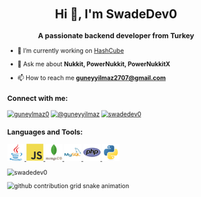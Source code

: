 <h1 align="center">Hi 👋, I'm SwadeDev0</h1>
<h3 align="center">A passionate backend developer from Turkey</h3>

- 🔭 I’m currently working on [HashCube](https://hashcubenw.com/)

- 💬 Ask me about **Nukkit, PowerNukkit, PowerNukkitX**

- 📫 How to reach me **guneyyilmaz2707@gmail.com**

<h3 align="left">Connect with me:</h3>
<p align="left">
<a href="https://twitter.com/guneylmaz0" target="blank"><img align="center" src="https://raw.githubusercontent.com/rahuldkjain/github-profile-readme-generator/master/src/images/icons/Social/twitter.svg" alt="guneylmaz0" height="30" width="40" /></a>
<a href="https://www.youtube.com/c/@guneyyilmaz" target="blank"><img align="center" src="https://raw.githubusercontent.com/rahuldkjain/github-profile-readme-generator/master/src/images/icons/Social/youtube.svg" alt="@guneyyilmaz" height="30" width="40" /></a>
<a href="https://discord.gg/swadedev0" target="blank"><img align="center" src="https://raw.githubusercontent.com/rahuldkjain/github-profile-readme-generator/master/src/images/icons/Social/discord.svg" alt="swadedev0" height="30" width="40" /></a>
</p>

<h3 align="left">Languages and Tools:</h3>
<p align="left"> <a href="https://www.java.com" target="_blank" rel="noreferrer"> <img src="https://raw.githubusercontent.com/devicons/devicon/master/icons/java/java-original.svg" alt="java" width="40" height="40"/> </a> <a href="https://developer.mozilla.org/en-US/docs/Web/JavaScript" target="_blank" rel="noreferrer"> <img src="https://raw.githubusercontent.com/devicons/devicon/master/icons/javascript/javascript-original.svg" alt="javascript" width="40" height="40"/> </a> <a href="https://www.mongodb.com/" target="_blank" rel="noreferrer"> <img src="https://raw.githubusercontent.com/devicons/devicon/master/icons/mongodb/mongodb-original-wordmark.svg" alt="mongodb" width="40" height="40"/> </a> <a href="https://www.mysql.com/" target="_blank" rel="noreferrer"> <img src="https://raw.githubusercontent.com/devicons/devicon/master/icons/mysql/mysql-original-wordmark.svg" alt="mysql" width="40" height="40"/> </a> <a href="https://www.php.net" target="_blank" rel="noreferrer"> <img src="https://raw.githubusercontent.com/devicons/devicon/master/icons/php/php-original.svg" alt="php" width="40" height="40"/> </a> <a href="https://www.python.org" target="_blank" rel="noreferrer"> <img src="https://raw.githubusercontent.com/devicons/devicon/master/icons/python/python-original.svg" alt="python" width="40" height="40"/> </a> </p>

<p><img align="center" src="https://github-readme-stats.vercel.app/api/top-langs?username=swadedev0&show_icons=true&locale=en&layout=compact" alt="swadedev0" /></p>

<picture>
  <source media="(prefers-color-scheme: dark)" srcset="https://raw.githubusercontent.com/SwadeDev0/SwadeDev0/output/github-contribution-grid-snake-dark.svg">
  <source media="(prefers-color-scheme: light)" srcset="https://raw.githubusercontent.com/SwadeDev0/SwadeDev0/output/github-contribution-grid-snake.svg">
  <img alt="github contribution grid snake animation" src="https://raw.githubusercontent.com/SwadeDev0/SwadeDev0/output/github-contribution-grid-snake.svg">
</picture>